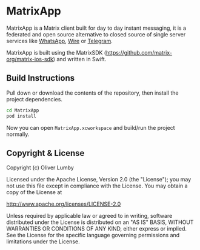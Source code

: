 # MatrixApp

MatrixApp is a Matrix client built for day to day instant messaging, it is a federated and open source alternative to closed source of single server services like [WhatsApp](https://whatsapp.com), [Wire](https://wire.com) or [Telegram](https://telegram.org).

MatrixApp is built using the MatrixSDK (https://github.com/matrix-org/matrix-ios-sdk) and written in Swift.

## Build Instructions

Pull down or download the contents of the repository, then install the project dependencies.

```bash
cd MatrixApp
pod install
```

Now you can open `MatrixApp.xcworkspace` and build/run the project normally.

## Copyright & License

Copyright (c) Oliver Lumby

Licensed under the Apache License, Version 2.0 (the "License"); you may not use this file except in compliance with the License. You may obtain a copy of the License at

http://www.apache.org/licenses/LICENSE-2.0

Unless required by applicable law or agreed to in writing, software distributed under the License is distributed on an "AS IS" BASIS, WITHOUT WARRANTIES OR CONDITIONS OF ANY KIND, either express or implied. See the License for the specific language governing permissions and limitations under the License.
